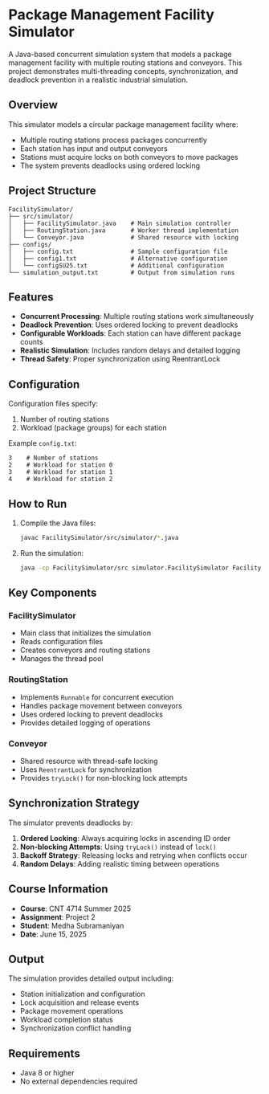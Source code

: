 # Package Management Facility Simulator

A Java-based concurrent simulation system that models a package management facility with multiple routing stations and conveyors. This project demonstrates multi-threading concepts, synchronization, and deadlock prevention in a realistic industrial simulation.

## Overview

This simulator models a circular package management facility where:
- Multiple routing stations process packages concurrently
- Each station has input and output conveyors
- Stations must acquire locks on both conveyors to move packages
- The system prevents deadlocks using ordered locking

## Project Structure

```
FacilitySimulator/
├── src/simulator/
│   ├── FacilitySimulator.java    # Main simulation controller
│   ├── RoutingStation.java       # Worker thread implementation
│   └── Conveyor.java             # Shared resource with locking
├── configs/
│   ├── config.txt                # Sample configuration file
│   ├── config1.txt               # Alternative configuration
│   └── configSU25.txt            # Additional configuration
└── simulation_output.txt         # Output from simulation runs
```

## Features

- **Concurrent Processing**: Multiple routing stations work simultaneously
- **Deadlock Prevention**: Uses ordered locking to prevent deadlocks
- **Configurable Workloads**: Each station can have different package counts
- **Realistic Simulation**: Includes random delays and detailed logging
- **Thread Safety**: Proper synchronization using ReentrantLock

## Configuration

Configuration files specify:
1. Number of routing stations
2. Workload (package groups) for each station

Example `config.txt`:
```
3    # Number of stations
2    # Workload for station 0
3    # Workload for station 1
4    # Workload for station 2
```

## How to Run

1. Compile the Java files:
   ```bash
   javac FacilitySimulator/src/simulator/*.java
   ```

2. Run the simulation:
   ```bash
   java -cp FacilitySimulator/src simulator.FacilitySimulator FacilitySimulator/configs/config.txt
   ```

## Key Components

### FacilitySimulator
- Main class that initializes the simulation
- Reads configuration files
- Creates conveyors and routing stations
- Manages the thread pool

### RoutingStation
- Implements `Runnable` for concurrent execution
- Handles package movement between conveyors
- Uses ordered locking to prevent deadlocks
- Provides detailed logging of operations

### Conveyor
- Shared resource with thread-safe locking
- Uses `ReentrantLock` for synchronization
- Provides `tryLock()` for non-blocking lock attempts

## Synchronization Strategy

The simulator prevents deadlocks by:
1. **Ordered Locking**: Always acquiring locks in ascending ID order
2. **Non-blocking Attempts**: Using `tryLock()` instead of `lock()`
3. **Backoff Strategy**: Releasing locks and retrying when conflicts occur
4. **Random Delays**: Adding realistic timing between operations

## Course Information

- **Course**: CNT 4714 Summer 2025
- **Assignment**: Project 2
- **Student**: Medha Subramaniyan
- **Date**: June 15, 2025

## Output

The simulation provides detailed output including:
- Station initialization and configuration
- Lock acquisition and release events
- Package movement operations
- Workload completion status
- Synchronization conflict handling

## Requirements

- Java 8 or higher
- No external dependencies required